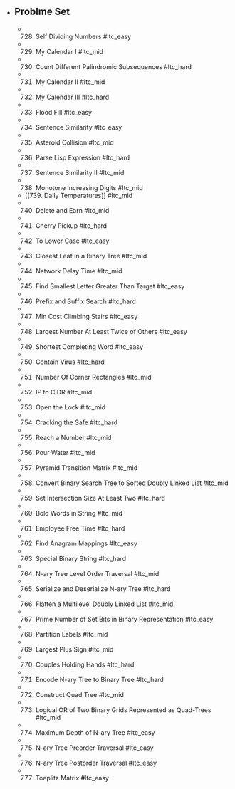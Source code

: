 - ## Problme Set
	- 728. Self Dividing Numbers #ltc_easy
	- 729. My Calendar I #ltc_mid
	- 730. Count Different Palindromic Subsequences #ltc_hard
	- 731. My Calendar II #ltc_mid
	- 732. My Calendar III #ltc_hard
	- 733. Flood Fill #ltc_easy
	- 734. Sentence Similarity #ltc_easy
	- 735. Asteroid Collision #ltc_mid
	- 736. Parse Lisp Expression #ltc_hard
	- 737. Sentence Similarity II #ltc_mid
	- 738. Monotone Increasing Digits #ltc_mid
	- [[739. Daily Temperatures]] #ltc_mid
	- 740. Delete and Earn #ltc_mid
	- 741. Cherry Pickup #ltc_hard
	- 742. To Lower Case #ltc_easy
	- 743. Closest Leaf in a Binary Tree #ltc_mid
	- 744. Network Delay Time #ltc_mid
	- 745. Find Smallest Letter Greater Than Target #ltc_easy
	- 746. Prefix and Suffix Search #ltc_hard
	- 747. Min Cost Climbing Stairs #ltc_easy
	- 748. Largest Number At Least Twice of Others #ltc_easy
	- 749. Shortest Completing Word #ltc_easy
	- 750. Contain Virus #ltc_hard
	- 751. Number Of Corner Rectangles #ltc_mid
	- 752. IP to CIDR #ltc_mid
	- 753. Open the Lock #ltc_mid
	- 754. Cracking the Safe #ltc_hard
	- 755. Reach a Number #ltc_mid
	- 756. Pour Water #ltc_mid
	- 757. Pyramid Transition Matrix #ltc_mid
	- 758. Convert Binary Search Tree to Sorted Doubly Linked List #ltc_mid
	- 759. Set Intersection Size At Least Two #ltc_hard
	- 760. Bold Words in String #ltc_mid
	- 761. Employee Free Time #ltc_hard
	- 762. Find Anagram Mappings #ltc_easy
	- 763. Special Binary String #ltc_hard
	- 764. N-ary Tree Level Order Traversal #ltc_mid
	- 765. Serialize and Deserialize N-ary Tree #ltc_hard
	- 766. Flatten a Multilevel Doubly Linked List #ltc_mid
	- 767. Prime Number of Set Bits in Binary Representation #ltc_easy
	- 768. Partition Labels #ltc_mid
	- 769. Largest Plus Sign #ltc_mid
	- 770. Couples Holding Hands #ltc_hard
	- 771. Encode N-ary Tree to Binary Tree #ltc_hard
	- 772. Construct Quad Tree #ltc_mid
	- 773. Logical OR of Two Binary Grids Represented as Quad-Trees #ltc_mid
	- 774. Maximum Depth of N-ary Tree #ltc_easy
	- 775. N-ary Tree Preorder Traversal #ltc_easy
	- 776. N-ary Tree Postorder Traversal #ltc_easy
	- 777. Toeplitz Matrix #ltc_easy